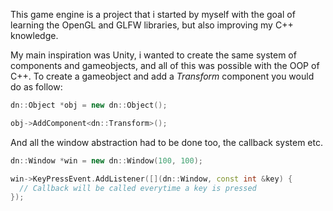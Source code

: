 This game engine is a project that i started by myself with the goal of learning the OpenGL and GLFW libraries, but also improving my C++ knowledge.

My main inspiration was Unity, i wanted to create the same system of components and gameobjects, and all of this was possible with the OOP of C++. To create a gameobject and add a *Transform* component you would do as follow:
```C++
dn::Object *obj = new dn::Object();

obj->AddComponent<dn::Transform>();
```

And all the window abstraction had to be done too, the callback system etc.
```C++
dn::Window *win = new dn::Window(100, 100);

win->KeyPressEvent.AddListener([](dn::Window, const int &key) {
  // Callback will be called everytime a key is pressed
});
```
